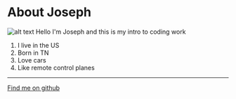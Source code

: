 # About Joseph
![alt text](https://www.eliterestaurantequipment.com/media_cache//media/images/catalog/product/s/d/prodmain/sdfgb_lp_.jpg)
Hello I'm Joseph and this is my intro to coding work
1. I live in the US
2. Born in TN
3. Love cars
4. Like remote control planes
---
[Find me on github](https://github.com/TDoc007)
